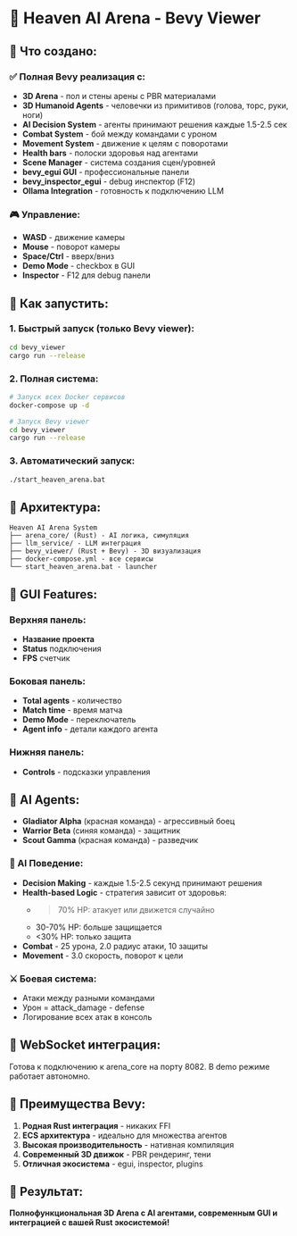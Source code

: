 # 🦀 Heaven AI Arena - Bevy Viewer

## 🎯 Что создано:

### ✅ Полная Bevy реализация с:
- **3D Arena** - пол и стены арены с PBR материалами
- **3D Humanoid Agents** - человечки из примитивов (голова, торс, руки, ноги)
- **AI Decision System** - агенты принимают решения каждые 1.5-2.5 сек
- **Combat System** - бой между командами с уроном
- **Movement System** - движение к целям с поворотами
- **Health bars** - полоски здоровья над агентами
- **Scene Manager** - система создания сцен/уровней
- **bevy_egui GUI** - профессиональные панели
- **bevy_inspector_egui** - debug инспектор (F12)
- **Ollama Integration** - готовность к подключению LLM

### 🎮 Управление:
- **WASD** - движение камеры
- **Mouse** - поворот камеры  
- **Space/Ctrl** - вверх/вниз
- **Demo Mode** - checkbox в GUI
- **Inspector** - F12 для debug панели

## 🚀 Как запустить:

### 1. Быстрый запуск (только Bevy viewer):
```bash
cd bevy_viewer
cargo run --release
```

### 2. Полная система:
```bash
# Запуск всех Docker сервисов
docker-compose up -d

# Запуск Bevy viewer
cd bevy_viewer
cargo run --release
```

### 3. Автоматический запуск:
```bash
./start_heaven_arena.bat
```

## 🔧 Архитектура:

```
Heaven AI Arena System
├── arena_core/ (Rust) - AI логика, симуляция
├── llm_service/ - LLM интеграция
├── bevy_viewer/ (Rust + Bevy) - 3D визуализация
├── docker-compose.yml - все сервисы
└── start_heaven_arena.bat - launcher
```

## 🎨 GUI Features:

### Верхняя панель:
- **Название проекта** 
- **Status** подключения
- **FPS** счетчик

### Боковая панель:
- **Total agents** - количество
- **Match time** - время матча
- **Demo Mode** - переключатель
- **Agent info** - детали каждого агента

### Нижняя панель:
- **Controls** - подсказки управления

## 🤖 AI Agents:

- **Gladiator Alpha** (красная команда) - агрессивный боец
- **Warrior Beta** (синяя команда) - защитник 
- **Scout Gamma** (красная команда) - разведчик

### 🧠 AI Поведение:
- **Decision Making** - каждые 1.5-2.5 секунд принимают решения
- **Health-based Logic** - стратегия зависит от здоровья:
  - >70% HP: атакует или движется случайно
  - 30-70% HP: больше защищается
  - <30% HP: только защита
- **Combat** - 25 урона, 2.0 радиус атаки, 10 защиты
- **Movement** - 3.0 скорость, поворот к цели

### ⚔️ Боевая система:
- Атаки между разными командами
- Урон = attack_damage - defense
- Логирование всех атак в консоль

## 🔗 WebSocket интеграция:

Готова к подключению к arena_core на порту 8082. В demo режиме работает автономно.

## 💪 Преимущества Bevy:

1. **Родная Rust интеграция** - никаких FFI
2. **ECS архитектура** - идеально для множества агентов
3. **Высокая производительность** - нативная компиляция
4. **Современный 3D движок** - PBR рендеринг, тени
5. **Отличная экосистема** - egui, inspector, plugins

## 🎉 Результат:

**Полнофункциональная 3D Arena с AI агентами, современным GUI и интеграцией с вашей Rust экосистемой!**